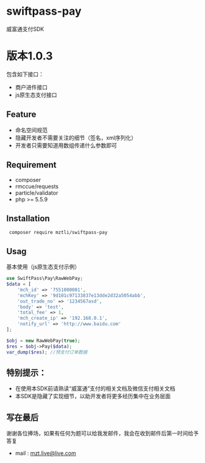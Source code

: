 # swiftpass-pay
威富通支付SDK  
# 版本1.0.3
包含如下接口：

* 商户进件接口
* js原生态支付接口

## Feature
* 命名空间规范
* 隐藏开发者不需要关注的细节（签名，xml序列化）
* 开发者只需要知道用数组传递什么参数即可

## Requirement

* composer
* rmccue/requests
* particle/validator
* php >= 5.5.9

## Installation
```
 composer require mztli/swiftpass-pay
```

## Usag
基本使用（js原生态支付示例）
```php
use SwiftPass\Pay\RawWebPay;
$data = [
    'mch_id' => '7551000001',
    'mchKey' => '9d101c97133837e13dde2d32a5054abb',
    'out_trade_no' => '1234567asd',
    'body' => 'test',
    'total_fee' => 1,
    'mch_create_ip' => '192.168.0.1',
    'notify_url' => 'http://www.baidu.com'
];

$obj = new RawWebPay(true);
$res = $obj->Pay($data);
var_dump($res); //预支付订单数据
```


## 特别提示：  
* 在使用本SDK前请熟读“威富通”支付的相关文档及微信支付相关文档
* 本SDK是隐藏了实现细节，以助开发者将更多经历集中在业务层面

## 写在最后
谢谢各位捧场，如果有任何为题可以给我发邮件，我会在收到邮件后第一时间给予答复
* mail : mzt.live@live.com